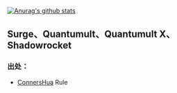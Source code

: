 [![Anurag's github stats](https://github-readme-stats.vercel.app/api?username=xkerwin)](https://github.com/anuraghazra/github-readme-stats)
## Surge、Quantumult、Quantumult X、Shadowrocket 

### 出处：

- [ConnersHua](https://github.com/DivineEngine/Profiles/tree/maѕter) Rule
